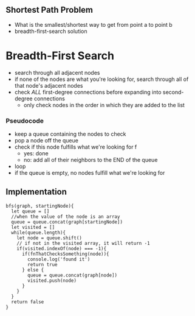 ## Shortest Path Problem
* What is the smallest/shortest way to get from point a to point b
* breadth-first-search solution

# Breadth-First Search
* search through all adjacent nodes
* if none of the nodes are what you're looking for, search through all of that node's adjacent nodes
* check _ALL_ first-degree connections before expanding into second-degree connections
  * only check nodes in the order in which they are added to the list  

### Pseudocode
* keep a queue containing the nodes to check
* pop a node off the queue
* check if this node fulfills what we're looking for f
  * yes: done
  * no: add all of their neighbors to the END of the queue
* loop
* if the queue is empty, no nodes fulfill what we're looking for

## Implementation

```JS
bfs(graph, startingNode){
  let queue = []
  //when the value of the node is an array 
  queue = queue.concat(graph[startingNode])
  let visited = []
  while(queue.length){
    let node = queue.shift()
    // if not in the visited array, it will return -1
    if(visited.indexOf(node) === -1){
      if(fnThatChecksSomething(node)){
        console.log('found it')
        return true
      } else {
        queue = queue.concat(graph[node])
        visited.push(node)
      }
    }
  }
  return false
}
```
